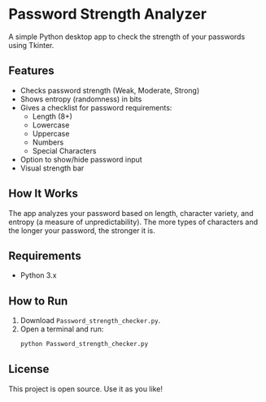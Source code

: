 # Password Strength Analyzer

A simple Python desktop app to check the strength of your passwords using Tkinter.

## Features

- Checks password strength (Weak, Moderate, Strong)
- Shows entropy (randomness) in bits
- Gives a checklist for password requirements:
  - Length (8+)
  - Lowercase
  - Uppercase
  - Numbers
  - Special Characters
- Option to show/hide password input
- Visual strength bar

## How It Works

The app analyzes your password based on length, character variety, and entropy (a measure of unpredictability). The more types of characters and the longer your password, the stronger it is.

## Requirements

- Python 3.x

## How to Run

1. Download `Password_strength_checker.py`.
2. Open a terminal and run:
   ```sh
   python Password_strength_checker.py
   ```

## License

This project is open source. Use it as you like!